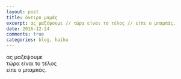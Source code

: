 ```yaml
---
layout: post
title: όνειρο μαμάς
excerpt: ας μαζέψουμε // τώρα είναι το τέλος // είπε ο μπαμπάς.
date: 2016-12-24 
comments: true
categories: blog, haiku 
---
```

 
ας μαζέψουμε  
τώρα είναι το τέλος  
είπε ο μπαμπάς.
